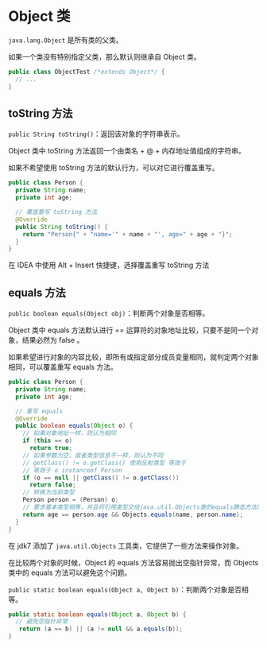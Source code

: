 # Object 类

`java.lang.Object` 是所有类的父类。

如果一个类没有特别指定父类，那么默认则继承自 Object 类。

```java
public class ObjectTest /*extends Object*/ {
  // ...
}
```

## toString 方法

`public String toString()`：返回该对象的字符串表示。

Object 类中 toString 方法返回一个由类名 + @ + 内存地址值组成的字符串。

如果不希望使用 toString 方法的默认行为，可以对它进行覆盖重写。

```java
public class Person {
  private String name;
  private int age;

  // 覆盖重写 toString 方法
  @Override
  public String toString() {
    return "Person{" + "name='" + name + "', age=" + age + "}";
  }
}
```

在 IDEA 中使用 Alt + Insert 快捷键，选择覆盖重写 toString 方法

## equals 方法

`public boolean equals(Object obj)`：判断两个对象是否相等。

Object 类中 equals 方法默认进行 == 运算符的对象地址比较，只要不是同一个对象，结果必然为 false 。

如果希望进行对象的内容比较，即所有或指定部分成员变量相同，就判定两个对象相同，可以覆盖重写 equals 方法。

```java
public class Person {
  private String name;
  private int age;

  // 重写 equals
  @Override
  public boolean equals(Object o) {
    // 如果对象地址一样，则认为相同
    if (this == o)
      return true;
    // 如果参数为空，或者类型信息不一样，则认为不同
    // getClass() != o.getClass() 使用反射类型 等效于
    // 等效于 o instanceof Person
    if (o == null || getClass() != o.getClass())
      return false;
    // 转换为当前类型
    Person person = (Person) o;
    // 要求基本类型相等，并且将引用类型交给java.util.Objects类的equals静态方法取用结果
    return age == person.age && Objects.equals(name, person.name);
  }
}
```

在 jdk7 添加了 `java.util.Objects` 工具类，它提供了一些方法来操作对象。

在比较两个对象的时候，Object 的 equals 方法容易抛出空指针异常，而 Objects 类中的 equals 方法可以避免这个问题。

`public static boolean equals(Object a, Object b)`：判断两个对象是否相等。

```java
public static boolean equals(Object a, Object b) {
  // 避免空指针异常
   return (a == b) || (a != null && a.equals(b));
}
```
